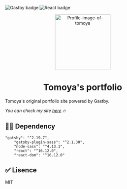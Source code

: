 ![Gastby badge](https://badgen.net/badge/Gastby/2.19.7/purple)
![React badge](https://badgen.net/badge/React/16.12.0/cyan)

<p align="center">
  <a href="https://github.com/Tomoya-Sonok/my-portfolio">
    <img alt="Profile-image-of-tomoya" src="https://avatars1.githubusercontent.com/u/50537591?s=460&v=4" width="180" />
  </a>
</p>
<h1 align="center">
  Tomoya's portfolio
</h1>

Tomoya's original portfolio site powered by Gastby.

_You can check my site [here]("https://") 🔥_
 
## 🐱‍🐉 Dependency
```
"gatsby": "^2.19.7",
    "gatsby-plugin-sass": "^2.1.30",
    "node-sass": "^4.13.1",
    "react": "^16.12.0",
    "react-dom": "^16.12.0"
```

## ✅ Lisence
MIT
